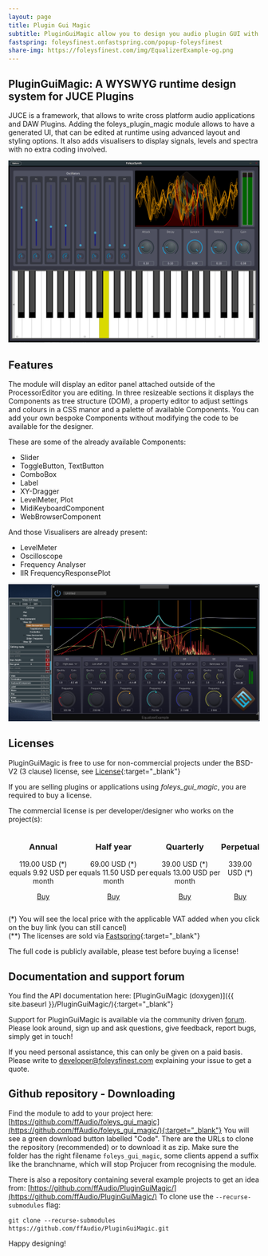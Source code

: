```yaml
---
layout: page
title: Plugin Gui Magic
subtitle: PluginGuiMagic allow you to design you audio plugin GUI with mouseclicks at runtime
fastspring: foleysfinest.onfastspring.com/popup-foleysfinest
share-img: https://foleysfinest.com/img/EqualizerExample-og.png
---
```


PluginGuiMagic: A WYSWYG runtime design system for JUCE Plugins
---------------------------------------------------------------

JUCE is a framework, that allows to write cross platform audio applications and DAW Plugins.
Adding the foleys_plugin_magic module allows to have a generated UI, that can be edited at runtime using advanced layout and styling options.
It also adds visualisers to display signals, levels and spectra with no extra coding involved. 

![FoleysSynth Screenshot](/img/FoleysSynth.png)

Features
--------

The module will display an editor panel attached outside of the ProcessorEditor you are editing. In three resizeable sections it displays the Components as tree structure (DOM), a property editor to adjust settings and colours in a CSS manor and a palette of available Components.
You can add your own bespoke Components without modifying the code to be available for the designer.

These are some of the already available Components:

- Slider
- ToggleButton, TextButton
- ComboBox
- Label
- XY-Dragger
- LevelMeter, Plot
- MidiKeyboardComponent
- WebBrowserComponent

And those Visualisers are already present:

- LevelMeter
- Oscilloscope
- Frequency Analyser
- IIR FrequencyResponsePlot

![Equalizer Screenshot](/img/EqualizerExample.png)

Licenses
--------

PluginGuiMagic is free to use for non-commercial projects under the BSD-V2 (3 clause) license, see [License](/files/PluginGuiMagic-license-document.pdf){:target="_blank"}

If you are selling plugins or applications using *foleys_gui_magic*, you are required to buy a license. 

The commercial license is per developer/designer who works on the project(s):

<div style="display:flex; flex-direction:row">
<div style="text-align:center">
<h3>Annual</h3>

119.00 USD (*)<br/> 
equals 9.92 USD per month<br/>

<a href='#' data-fsc-action="Add,Checkout" data-fsc-item-path-value="pluginguimagic-annual">Buy</a>
</div>

<div style="text-align:center">
<h3>Half year</h3>

69.00 USD (*)<br/>
equals 11.50 USD per month<br/>

<a href='#' data-fsc-action="Add,Checkout" data-fsc-item-path-value="pluginguimagic-halfyear">Buy</a>
</div>

<div style="text-align:center">
<h3>Quarterly</h3>

39.00 USD (*)<br/>
equals 13.00 USD per month<br/>

<a href='#' data-fsc-action="Add,Checkout" data-fsc-item-path-value="pluginguimagic-quarterly">Buy</a>
</div>

<div style="text-align:center">
<h3>Perpetual</h3>

339.00 USD (*)<br/><br/>

<a href='#' data-fsc-action="Add,Checkout" data-fsc-item-path-value="pluginguimagic-perpetual-license">Buy</a>
</div>
</div>

(*) You will see the local price with the applicable VAT added when you click on the buy link (you can still cancel)    
(**) The licenses are sold via [Fastspring](https://fastspring.com/){:target="_blank"}

The full code is publicly available, please test before buying a license!

Documentation and support forum
-------------------------------

You find the API documentation here: [PluginGuiMagic (doxygen)]({{ site.baseurl }}/PluginGuiMagic/){:target="_blank"}

Support for PluginGuiMagic is available via the community driven [forum](https://forum.foleysfinest.com/c/pluginguimagic/). Please look around, sign up and ask questions, give feedback, report bugs, simply get in touch!

If you need personal assistance, this can only be given on a paid basis. Please write to [developer@foleysfinest.com](mailto:developer@foleysfinest.com) explaining your issue to get a quote.

Github repository - Downloading
-------------------------------

Find the module to add to your project here: [https://github.com/ffAudio/foleys_gui_magic](https://github.com/ffAudio/foleys_gui_magic/){:target="_blank"}
You will see a green download button labelled "Code". There are the URLs to clone the repository (recommended) or to download it as zip.
Make sure the folder has the right filename `foleys_gui_magic`, some clients append a suffix like the branchname, which will stop Projucer from recognising the module.

There is also a repository containing several example projects to get an idea from: [https://github.com/ffAudio/PluginGuiMagic/](https://github.com/ffAudio/PluginGuiMagic/)
To clone use the `--recurse-submodules` flag:
```
git clone --recurse-submodules https://github.com/ffAudio/PluginGuiMagic.git
```

Happy designing!

